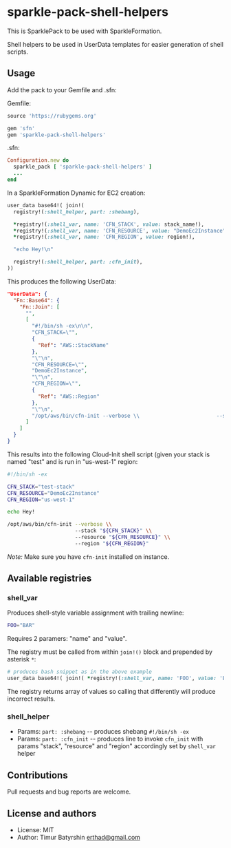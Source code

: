 # sparkle-pack-shell-helpers

This is SparklePack to be used with SparkleFormation.

Shell helpers to be used in UserData templates for easier generation of shell scripts.

## Usage
Add the pack to your Gemfile and .sfn:

Gemfile:
```ruby
source 'https://rubygems.org'

gem 'sfn'
gem 'sparkle-pack-shell-helpers'
```

.sfn:
```ruby
Configuration.new do
  sparkle_pack [ 'sparkle-pack-shell-helpers' ]
  ...
end
```

In a SparkleFormation Dynamic for EC2 creation:
```ruby
user_data base64!( join!(
  registry!(:shell_helper, part: :shebang),

  *registry!(:shell_var, name: 'CFN_STACK', value: stack_name!),
  *registry!(:shell_var, name: 'CFN_RESOURCE', value: "DemoEc2Instance"),
  *registry!(:shell_var, name: 'CFN_REGION', value: region!),

  "echo Hey!\n"

  registry!(:shell_helper, part: :cfn_init),
))
```

This produces the following UserData:

```json
"UserData": {
  "Fn::Base64": {
    "Fn::Join": [
      "",
      [
        "#!/bin/sh -ex\n\n",
        "CFN_STACK=\"",
        {
          "Ref": "AWS::StackName"
        },
        "\"\n",
        "CFN_RESOURCE=\"",
        "DemoEc2Instance",
        "\"\n",
        "CFN_REGION=\"",
        {
          "Ref": "AWS::Region"
        },
        "\"\n",
        "/opt/aws/bin/cfn-init --verbose \\                         --stack \"${CFN_STACK}\" \\                         --resource \"${CFN_RESOURCE}\" \\                         --region \"${CFN_REGION}\"\n"
      ]
    ]
  }
}
```

This results into the following Cloud-Init shell script (given your stack is named "test" and is run in "us-west-1" region:

```bash
#!/bin/sh -ex

CFN_STACK="test-stack"
CFN_RESOURCE="DemoEc2Instance"
CFN_REGION="us-west-1"

echo Hey!

/opt/aws/bin/cfn-init --verbose \\
                      --stack "${CFN_STACK}" \\
                      --resource "${CFN_RESOURCE}" \\
                      --region "${CFN_REGION}"
```

*Note:* Make sure you have `cfn-init` installed on instance.

## Available registries

### shell_var

Produces shell-style variable assignment with trailing newline:
```bash
FOO="BAR"
```

Requires 2 paramers: "name" and "value".

The registry must be called from within `join!()` block and prepended by asterisk `*`:
```ruby
# produces bash snippet as in the above example
user_data base64!( join!( *registry!(:shell_var, name: 'FOO', value: 'BAR' ))
```

The registry returns array of values so calling that differently will produce incorrect results.


### shell_helper

* Params: `part: :shebang` -- produces shebang `#!/bin/sh -ex`
* Params: `part: :cfn_init` -- produces line to invoke `cfn_init` with params "stack", "resource" and "region" accordingly set by `shell_var` helper


## Contributions

Pull requests and bug reports are welcome.

## License and authors

* License: MIT
* Author: Timur Batyrshin <erthad@gmail.com>
